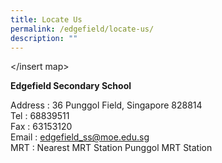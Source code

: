 ```yaml
---
title: Locate Us
permalink: /edgefield/locate-us/
description: ""
---
```

</insert map>

**Edgefield Secondary School**

Address	: 36 Punggol Field, Singapore 828814 <br>
Tel	: 68839511 <br>
Fax	: 63153120 <br>
Email	: edgefield_ss@moe.edu.sg <br>
MRT	: Nearest MRT Station Punggol MRT Station